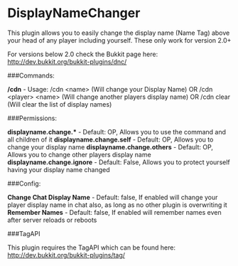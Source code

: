 DisplayNameChanger
==================
This plugin allows you to easily change the display name (Name Tag) above your head of any player including yourself. These only work for version 2.0+

For versions below 2.0 check the Bukkit page here: http://dev.bukkit.org/bukkit-plugins/dnc/

###Commands:

**/cdn** - Usage: /cdn \<name\> (Will change your Display Name) OR /cdn \<player\> \<name\> (Will change another players display name)  OR /cdn clear (Will clear the list of display names)

###Permissions:

**displayname.change.\*** - Default: OP, Allows you to use the command and all children of it
**displayname.change.self** - Default: OP, Allows you to change your display name
**displayname.change.others** - Default: OP, Allows you to change other players display name
**displayname.change.ignore** - Default: False, Allows you to protect yourself having your display name changed

###Config:

**Change Chat Display Name** - Default: false, If enabled will change your player display name in chat also, as long as no other plugin is overwriting it
**Remember Names** - Default: false, If enabled will remember names even after server reloads or reboots

###TagAPI

This plugin requires the TagAPI which can be found here: http://dev.bukkit.org/bukkit-plugins/tag/
